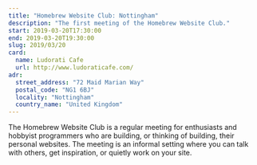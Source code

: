 ```yaml
---
title: "Homebrew Website Club: Nottingham"
description: "The first meeting of the Homebrew Website Club."
start: 2019-03-20T17:30:00
end: 2019-03-20T19:30:00
slug: 2019/03/20
card:
  name: Ludorati Cafe
  url: http://www.ludoraticafe.com/
adr:
  street_address: "72 Maid Marian Way"
  postal_code: "NG1 6BJ"
  locality: "Nottingham"
  country_name: "United Kingdom"
---
```

The Homebrew Website Club is a regular meeting for enthusiasts and hobbyist programmers who are building, or thinking of building, their personal websites. The meeting is an informal setting where you can talk with others, get inspiration, or quietly work on your site.
